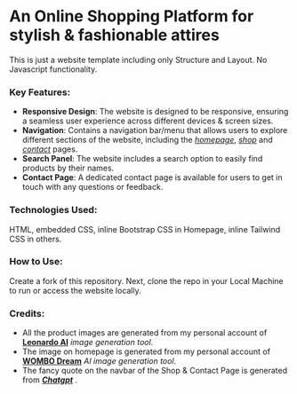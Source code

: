 # An Online Shopping Platform for stylish & fashionable attires
This is just a website template including only Structure and Layout. No Javascript functionality.
### Key Features:
  - **Responsive Design**: The website is designed to be responsive, ensuring a seamless user experience across different devices & screen sizes.
  - **Navigation**: Contains a navigation bar/menu that allows users to explore different sections of the website, including the [_homepage_](CSS-Projects/Project1/homepage.html), [*shop*](CSS-Projects/Project1/newebsite.html) and [*contact*](CSS-Projects/Project1/contactPage.html) pages.
  - **Search Panel**: The website includes a search option to easily find products by their names.
  - **Contact Page**: A dedicated contact page is available for users to get in touch with any questions or feedback.
### Technologies Used:
  HTML, embedded CSS, inline Bootstrap CSS in Homepage, inline Tailwind CSS in others.
### How to Use:
  Create a fork of this repository. Next, clone the repo in your Local Machine to run or access the website locally.
### Credits:
  - All the product images are generated from my personal account of **[Leonardo AI](https://app.leonardo.ai/)** *image generation tool*.
  - The image on homepage is generated from my personal account of [**WOMBO Dream**](https://dream.ai/create) *AI image generation tool*.
  - The fancy quote on the navbar of the Shop & Contact Page is generated from _[**Chatgpt**](https://chat.openai.com/)_ .
